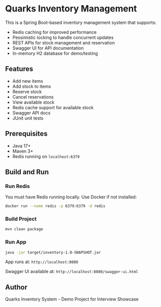 # Quarks Inventory Management

This is a Spring Boot-based inventory management system that supports:
- Redis caching for improved performance
- Pessimistic locking to handle concurrent updates
- REST APIs for stock management and reservation
- Swagger UI for API documentation
- In-memory H2 database for demo/testing

## Features

- Add new items
- Add stock to items
- Reserve stock
- Cancel reservations
- View available stock
- Redis cache support for available stock
- Swagger API docs
- JUnit unit tests

## Prerequisites

- Java 17+
- Maven 3+
- Redis running on `localhost:6379`

## Build and Run

### Run Redis

You must have Redis running locally. Use Docker if not installed:

```bash
docker run --name redis -p 6379:6379 -d redis
```

### Build Project

```bash
mvn clean package
```

### Run App

```bash
java -jar target/inventory-1.0-SNAPSHOT.jar
```

App runs at: `http://localhost:8080`

Swagger UI available at: `http://localhost:8080/swagger-ui.html`


## Author

Quarks Inventory System - Demo Project for Interview Showcase
